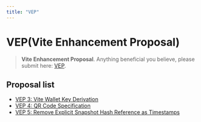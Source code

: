 ```yaml
---
title: "VEP"
---
```


# VEP(Vite Enhancement Proposal)

> **Vite Enhancement Proposal**. Anything beneficial you believe, please submit here: [VEP](https://github.com/vitelabs/VEP).

## Proposal list

* [VEP 3: Vite Wallet Key Derivation](./vep-3.html)
* [VEP 4: QR Code Specification](./vep-4.html)
* [VEP 5: Remove Explicit Snapshot Hash Reference as Timestamps](./vep-5.html)
